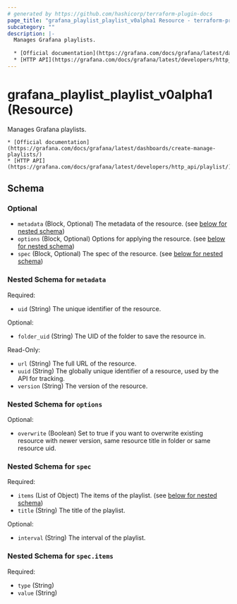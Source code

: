 ```yaml
---
# generated by https://github.com/hashicorp/terraform-plugin-docs
page_title: "grafana_playlist_playlist_v0alpha1 Resource - terraform-provider-grafana"
subcategory: ""
description: |-
  Manages Grafana playlists.
  
  * [Official documentation](https://grafana.com/docs/grafana/latest/dashboards/create-manage-playlists/)
  * [HTTP API](https://grafana.com/docs/grafana/latest/developers/http_api/playlist/)
---
```


# grafana_playlist_playlist_v0alpha1 (Resource)

Manages Grafana playlists.

	* [Official documentation](https://grafana.com/docs/grafana/latest/dashboards/create-manage-playlists/)
	* [HTTP API](https://grafana.com/docs/grafana/latest/developers/http_api/playlist/)



<!-- schema generated by tfplugindocs -->
## Schema

### Optional

- `metadata` (Block, Optional) The metadata of the resource. (see [below for nested schema](#nestedblock--metadata))
- `options` (Block, Optional) Options for applying the resource. (see [below for nested schema](#nestedblock--options))
- `spec` (Block, Optional) The spec of the resource. (see [below for nested schema](#nestedblock--spec))

<a id="nestedblock--metadata"></a>
### Nested Schema for `metadata`

Required:

- `uid` (String) The unique identifier of the resource.

Optional:

- `folder_uid` (String) The UID of the folder to save the resource in.

Read-Only:

- `url` (String) The full URL of the resource.
- `uuid` (String) The globally unique identifier of a resource, used by the API for tracking.
- `version` (String) The version of the resource.


<a id="nestedblock--options"></a>
### Nested Schema for `options`

Optional:

- `overwrite` (Boolean) Set to true if you want to overwrite existing resource with newer version, same resource title in folder or same resource uid.


<a id="nestedblock--spec"></a>
### Nested Schema for `spec`

Required:

- `items` (List of Object) The items of the playlist. (see [below for nested schema](#nestedatt--spec--items))
- `title` (String) The title of the playlist.

Optional:

- `interval` (String) The interval of the playlist.

<a id="nestedatt--spec--items"></a>
### Nested Schema for `spec.items`

Required:

- `type` (String)
- `value` (String)
